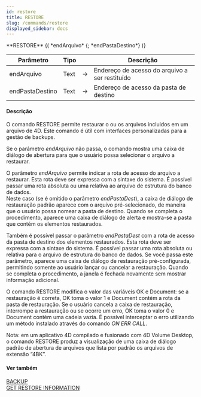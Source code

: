 ```yaml
---
id: restore
title: RESTORE
slug: /commands/restore
displayed_sidebar: docs
---
```


<!--REF #_command_.RESTORE.Syntax-->**RESTORE** {( *endArquivo* {; *endPastaDestino*} )}<!-- END REF-->
<!--REF #_command_.RESTORE.Params-->
| Parâmetro | Tipo |  | Descrição |
| --- | --- | --- | --- |
| endArquivo | Text | &rarr; | Endereço de acesso do arquivo a ser restituído |
| endPastaDestino | Text | &rarr; | Endereço de acesso da pasta de destino |

<!-- END REF-->

#### Descrição 

<!--REF #_command_.RESTORE.Summary-->O comando RESTORE permite restaurar o ou os arquivos incluidos em um arquivo de 4D.<!-- END REF--> Este comando é útil com interfaces personalizadas para a gestão de backups. 

Se o parâmetro *endArquivo* não passa, o comando mostra uma caixa de diálogo de abertura para que o usuário possa selecionar o arquivo a restaurar.

O parâmetro *endArquivo* permite indicar a rota de acesso do arquivo a restaurar. Esta rota deve ser expressa com a sintaxe do sistema. É possível passar uma rota absoluta ou uma relativa ao arquivo de estrutura do banco de dados.   
Neste caso (se é omitido o parâmetro *endPastaDest*), a caixa de diálogo de restauração padrão aparece com o arquivo pré-selecionado, de maneira que o usuário possa nomear a pasta de destino. Quando se completa o procedimento, aparece uma caixa de diálogo de alerta e mostra-se a pasta que contém os elementos restaurados. 

Também é possível passar o parâmetro *endPastaDest* com a rota de acesso da pasta de destino dos elementos restaurados. Esta rota deve ser expressa com a sintaxe do sistema. É possível passar uma rota absoluta ou relativa para o arquivo de estrutura do banco de dados. Se você passa este parâmetro, aparece uma caixa de diálogo de restauração pré-configurada, permitindo somente ao usuário lançar ou cancelar a restauração. Quando se completa o procedimento, a janela é fechada novamente sem mostrar informação adicional. 

O comando RESTORE modifica o valor das variáveis OK e Document: se a restauração é correta, OK toma o valor 1 e Document contém a rota da pasta de restauração. Se o usuário cancela a caixa de restauração, interrompe a restauração ou se ocorre um erro, OK toma o valor 0 e Document contém uma cadeia vazia. É possível interceptar o erro utilizando um método instalado através do comando *ON ERR CALL*.

Nota: em um aplicativo 4D compilado e fusionado com 4D Volume Desktop, o comando RESTORE produz a visualização de uma caixa de diálogo padrão de abertura de arquivos que lista por padrão os arquivos de extensão “4BK”.

#### Ver também 

[BACKUP](backup.md)  
[GET RESTORE INFORMATION](get-restore-information.md)  